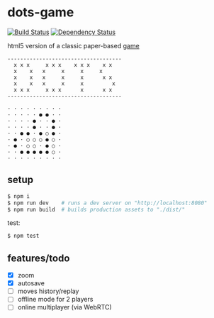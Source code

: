 # dots-game

[![Build Status](https://api.travis-ci.org/oleksmarkh/dots-game.svg)](https://travis-ci.org/oleksmarkh/dots-game)
[![Dependency Status](https://david-dm.org/oleksmarkh/dots-game.svg?style=flat)](https://david-dm.org/oleksmarkh/dots-game)

html5 version of a classic paper-based [game](https://en.wikipedia.org/wiki/Dots_(game))

```
------------------------------------
  x x x     x x x    x x x    x x
  x    x   x     x     x     x
  x    x   x     x     x      x x
  x    x   x     x     x         x
  x x x     x x x      x      x x
------------------------------------

· · · · · · · · ·
· · · · · ● ● · ·
· · · · ● · · ● ·
· · · · ● · · ● ·
· · ● ● · ● ○ ● ·
· ● · ○ ○ ○ ● ○ ·
· ● · ○ ○ · ● ○ ·
· · ● ● ● ● ● ○ ·
· · · · · · · · ·
```

## setup

```bash
$ npm i
$ npm run dev    # runs a dev server on "http://localhost:8080"
$ npm run build  # builds production assets to "./dist/"
```

test:

```bash
$ npm test
```

## features/todo

- [x] zoom
- [x] autosave
- [ ] moves history/replay
- [ ] offline mode for 2 players
- [ ] online multiplayer (via WebRTC)
